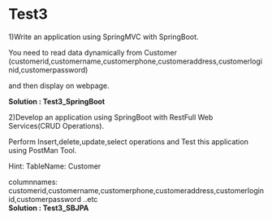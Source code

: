 # Test3
1)Write an application using SpringMVC with SpringBoot.

You need to read data dynamically from Customer (customerid,customername,customerphone,customeraddress,customerloginid,customerpassword)

 and then display on webpage.
 
<b> Solution : Test3_SpringBoot</b>





2)Develop an application using SpringBoot with RestFull Web Services(CRUD Operations).

 Perform Insert,delete,update,select operations and Test this application using PostMan Tool.

Hint: TableName: Customer

  columnnames: customerid,customername,customerphone,customeraddress,customerloginid,customerpassword ..etc<br>
  <b> Solution : Test3_SBJPA</b>


